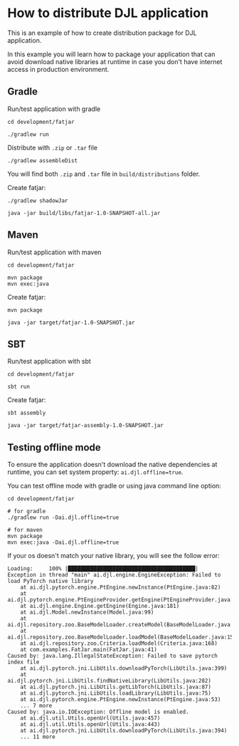 # How to distribute DJL application

This is an example of how to create distribution package for DJL application.

In this example you will learn how to package your application that can avoid download
native libraries at runtime in case you don't have internet access in production environment.

## Gradle

Run/test application with gradle

```
cd development/fatjar

./gradlew run
```

Distribute with `.zip` or `.tar` file

```shell
./gradlew assembleDist
```

You will find both `.zip` and `.tar` file in `build/distributions` folder.

Create fatjar:

```shell
./gradlew shadowJar

java -jar build/libs/fatjar-1.0-SNAPSHOT-all.jar
```

## Maven

Run/test application with maven

```
cd development/fatjar

mvn package
mvn exec:java
```

Create fatjar:

```shell
mvn package

java -jar target/fatjar-1.0-SNAPSHOT.jar
```

## SBT

Run/test application with sbt

```
cd development/fatjar

sbt run
```

Create fatjar:

```shell
sbt assembly

java -jar target/fatjar-assembly-1.0-SNAPSHOT.jar
```

## Testing offline mode

To ensure the application doesn't download the native dependencies at runtime, you can set system
property: `ai.djl.offline=true`.

You can test offline mode with gradle or using java command line option:

```shell
cd development/fatjar

# for gradle
./gradlew run -Dai.djl.offline=true

# for maven
mvn package
mvn exec:java -Dai.djl.offline=true
```

If your os doesn't match your native library, you will see the follow error:

```
Loading:     100% |████████████████████████████████████████|
Exception in thread "main" ai.djl.engine.EngineException: Failed to load PyTorch native library
	at ai.djl.pytorch.engine.PtEngine.newInstance(PtEngine.java:82)
	at ai.djl.pytorch.engine.PtEngineProvider.getEngine(PtEngineProvider.java:40)
	at ai.djl.engine.Engine.getEngine(Engine.java:181)
	at ai.djl.Model.newInstance(Model.java:99)
	at ai.djl.repository.zoo.BaseModelLoader.createModel(BaseModelLoader.java:189)
	at ai.djl.repository.zoo.BaseModelLoader.loadModel(BaseModelLoader.java:152)
	at ai.djl.repository.zoo.Criteria.loadModel(Criteria.java:168)
	at com.examples.FatJar.main(FatJar.java:41)
Caused by: java.lang.IllegalStateException: Failed to save pytorch index file
	at ai.djl.pytorch.jni.LibUtils.downloadPyTorch(LibUtils.java:399)
	at ai.djl.pytorch.jni.LibUtils.findNativeLibrary(LibUtils.java:282)
	at ai.djl.pytorch.jni.LibUtils.getLibTorch(LibUtils.java:87)
	at ai.djl.pytorch.jni.LibUtils.loadLibrary(LibUtils.java:75)
	at ai.djl.pytorch.engine.PtEngine.newInstance(PtEngine.java:53)
	... 7 more
Caused by: java.io.IOException: Offline model is enabled.
	at ai.djl.util.Utils.openUrl(Utils.java:457)
	at ai.djl.util.Utils.openUrl(Utils.java:443)
	at ai.djl.pytorch.jni.LibUtils.downloadPyTorch(LibUtils.java:394)
	... 11 more
```
